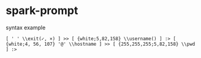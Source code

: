 
# spark-prompt

syntax example
```
[ ' ' \\exit(✓, ×) ] >> [ {white;5,82,158} \\username() ] :> [ {white;4, 56, 107} '@' \\hostname ] >> [ {255,255,255;5,82,158} \\pwd ] :> 
```
